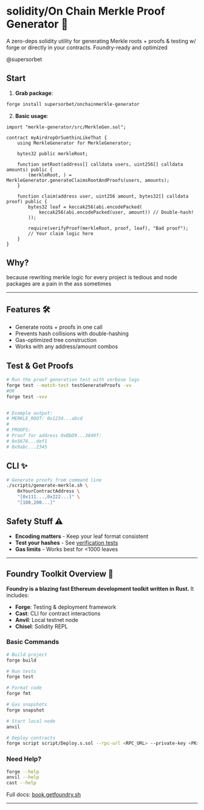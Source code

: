 # solidity/On Chain Merkle Proof Generator 🔗

A zero-deps solidity utility for generating Merkle roots + proofs & testing w/ forge or directly in your contracts. Foundry-ready and optimized

@supersorbet

## Start

1. **Grab package**:
```bash
forge install supersorbet/onchainmerkle-generator
```

2. **Basic usage**:
```solidity
import "merkle-generator/src/MerkleGen.sol";

contract myAirdropOrSumthinLikeThat {
    using MerkleGenerator for MerkleGenerator;
    
    bytes32 public merkleRoot;
    
    function setRoot(address[] calldata users, uint256[] calldata amounts) public {
        (merkleRoot, ) = MerkleGenerator.generateClaimsRootAndProofs(users, amounts);
    }

    function claim(address user, uint256 amount, bytes32[] calldata proof) public {
        bytes32 leaf = keccak256(abi.encodePacked(
            keccak256(abi.encodePacked(user, amount)) // Double-hash!
        ));
        
        require(verifyProof(merkleRoot, proof, leaf), "Bad proof");
        // Your claim logic here
    }
}
```

## Why?
because rewriting merkle logic for every project is tedious and node packages are a pain in the ass sometimes

---

## Features 🛠️
- Generate roots + proofs in one call
- Prevents hash collisions with double-hashing
- Gas-optimized tree construction
- Works with any address/amount combos

## Test & Get Proofs
```bash
# Run the proof generation test with verbose logs
forge test --match-test testGenerateProofs -vv
#OR
forge test -vvv


# Example output:
# MERKLE_ROOT: 0x1234...abcd
# 
# PROOFS:
# Proof for address 0xBbD9...3849f:
# 0x5678...def1
# 0x9abc...2345
```

## CLI ✨
```bash
# Generate proofs from command line
./scripts/generate-merkle.sh \
    0xYourContractAddress \
    "[0x111...,0x222...]" \
    "[100,200...]"
```

## Safety Stuff ⚠️
- **Encoding matters** - Keep your leaf format consistent
- **Test your hashes** - See [verification tests](test/MerkleTest.t.sol)
- **Gas limits** - Works best for <1000 leaves

---

## Foundry Toolkit Overview 🔨

**Foundry is a blazing fast Ethereum development toolkit written in Rust.** It includes:

- **Forge**: Testing & deployment framework
- **Cast**: CLI for contract interactions
- **Anvil**: Local testnet node
- **Chisel**: Solidity REPL

### Basic Commands

```bash
# Build project
forge build

# Run tests
forge test

# Format code
forge fmt

# Gas snapshots
forge snapshot

# Start local node
anvil

# Deploy contracts
forge script script/Deploy.s.sol --rpc-url <RPC_URL> --private-key <PK>
```

### Need Help?
```bash
forge --help
anvil --help
cast --help
```

Full docs: [book.getfoundry.sh](https://book.getfoundry.sh/)

---


